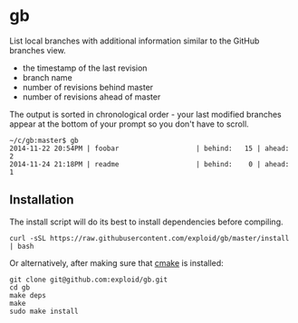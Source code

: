 # gb

List local branches with additional information similar to the GitHub branches view.

* the timestamp of the last revision
* branch name
* number of revisions behind master
* number of revisions ahead of master

The output is sorted in chronological order - your last modified branches appear at the bottom of your prompt so you don't have to scroll.

    ~/c/gb:master$ gb
    2014-11-22 20:54PM | foobar                   | behind:   15 | ahead:    2
    2014-11-24 21:18PM | readme                   | behind:    0 | ahead:    1


## Installation

The install script will do its best to install dependencies before compiling.

    curl -sSL https://raw.githubusercontent.com/exploid/gb/master/install | bash

Or alternatively, after making sure that [cmake](http://www.cmake.org/) is installed:

    git clone git@github.com:exploid/gb.git
    cd gb
    make deps
    make
    sudo make install
